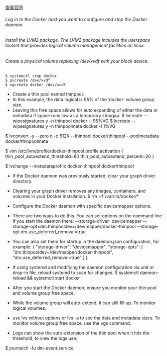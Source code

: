[查看官网](https://docs.docker.com/engine/userguide/storagedriver/device-mapper-driver/#image-layering-and-sharing)
###### Log in to the Docker host you want to configure and stop the Docker daemon.
###### Install the LVM2 package. The LVM2 package includes the userspace toolset that provides logical volume management facilities on linux.
###### Create a physical volume replacing /dev/xvdf with your block device.

	$ systemctl stop docker
	$ pvcreate /dev/xvdf
	$ vgcreate docker /dev/xvdf

* Create a thin pool named thinpool.
* In this example, the data logical is 95% of the ‘docker’ volume group size.
* Leaving this free space allows for auto expanding of either the data or metadata if space runs low as a temporary stopgap.
$ lvcreate --wipesignatures y -n thinpool docker -l 95%VG
$ lvcreate --wipesignatures y -n thinpoolmeta docker -l 1%VG

$ lvconvert -y --zero n -c 512K --thinpool docker/thinpool --poolmetadata docker/thinpoolmeta

$ vim /etc/lvm/profile/docker-thinpool.profile
activation {
    thin_pool_autoextend_threshold=80
    thin_pool_autoextend_percent=20
}

$ lvchange --metadataprofile docker-thinpool docker/thinpool

* If the Docker daemon was previously started, clear your graph driver directory.
* Clearing your graph driver removes any images, containers, and volumes in your Docker installation.
$ rm -rf /var/lib/docker/*

* Configure the Docker daemon with specific devicemapper options.
* There are two ways to do this. You can set options on the command line if you start the daemon there:
--storage-driver=devicemapper --storage-opt=dm.thinpooldev=/dev/mapper/docker-thinpool --storage-opt dm.use_deferred_removal=true

* You can also set them for startup in the daemon.json configuration, for example:
 {
     "storage-driver": "devicemapper",
     "storage-opts": [
         "dm.thinpooldev=/dev/mapper/docker-thinpool",
         "dm.use_deferred_removal=true"
     ]
 }
 
 
* If using systemd and modifying the daemon configuration via unit or drop-in file, reload systemd to scan for changes.
$ systemctl daemon-reload && systemctl start docker

* After you start the Docker daemon, ensure you monitor your thin pool and volume group free space.
* While the volume group will auto-extend, it can still fill up. To monitor logical volumes, 
* use lvs without options or lvs -a to see tha data and metadata sizes. To monitor volume group free space, use the vgs command.
* Logs can show the auto-extension of the thin pool when it hits the threshold, to view the logs use:

$ journalctl -fu dm-event.service

